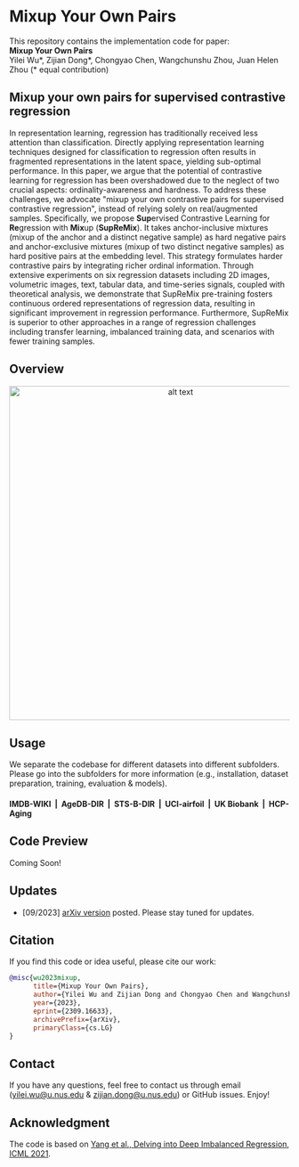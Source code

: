 # Mixup Your Own Pairs

This repository contains the implementation code for paper: <br>
__Mixup Your Own Pairs__ <br>
Yilei Wu*, Zijian Dong*, Chongyao Chen, Wangchunshu Zhou, Juan Helen Zhou (* equal contribution)


## Mixup your own pairs for supervised contrastive regression
In representation learning, regression has traditionally received less attention than classification. Directly applying representation learning techniques designed for classification to regression often results in fragmented representations in the latent space, yielding sub-optimal performance. In this paper, we argue that the potential of contrastive learning for regression has been overshadowed due to the neglect of two crucial aspects: ordinality-awareness and hardness. To address these challenges, we advocate "mixup your own contrastive pairs for supervised contrastive regression", instead of relying solely on real/augmented samples. Specifically, we propose **Sup**ervised Contrastive Learning for **Re**gression with **Mix**up (__SupReMix__). It takes anchor-inclusive mixtures (mixup of the anchor and a distinct negative sample) as hard negative pairs and anchor-exclusive mixtures (mixup of two distinct negative samples) as hard positive pairs at the embedding level. This strategy formulates harder contrastive pairs by integrating richer ordinal information. Through extensive experiments on six regression datasets including 2D images, volumetric images, text, tabular data, and time-series signals, coupled with theoretical analysis, we demonstrate that SupReMix pre-training fosters continuous ordered representations of regression data, resulting in significant improvement in regression performance. Furthermore, SupReMix is superior to other approaches in a range of regression challenges including transfer learning, imbalanced training data, and scenarios with fewer training samples.
## Overview
<div align="center">
  <img src="teaser/method.png" alt="alt text" width="600"/>
</div>

## Usage
We separate the codebase for different datasets into different subfolders. Please go into the subfolders for more information (e.g., installation, dataset preparation, training, evaluation & models).

#### IMDB-WIKI &nbsp;|&nbsp; AgeDB-DIR &nbsp;|&nbsp; STS-B-DIR &nbsp;|&nbsp; UCI-airfoil &nbsp;|&nbsp; UK Biobank  &nbsp;|&nbsp; HCP-Aging

## Code Preview

Coming Soon!

## Updates
- [09/2023] [arXiv version](https://arxiv.org/abs/2309.16633) posted. Please stay tuned for updates.

## Citation
If you find this code or idea useful, please cite our work:
```bib
@misc{wu2023mixup,
      title={Mixup Your Own Pairs}, 
      author={Yilei Wu and Zijian Dong and Chongyao Chen and Wangchunshu Zhou and Juan Helen Zhou},
      year={2023},
      eprint={2309.16633},
      archivePrefix={arXiv},
      primaryClass={cs.LG}
}
```

## Contact
If you have any questions, feel free to contact us through email (yilei.wu@u.nus.edu & zijian.dong@u.nus.edu) or GitHub issues. Enjoy!



## Acknowledgment

The code is based on [Yang et al., Delving into Deep Imbalanced Regression, ICML 2021](https://github.com/YyzHarry/imbalanced-regression). 

